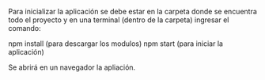 Para inicializar la aplicación se debe estar en la carpeta donde se encuentra todo el proyecto y en una terminal (dentro de la carpeta) ingresar el comando:

npm install (para descargar los modulos)
npm start (para iniciar la aplicación)

Se abrirá en un navegador la apliación.
